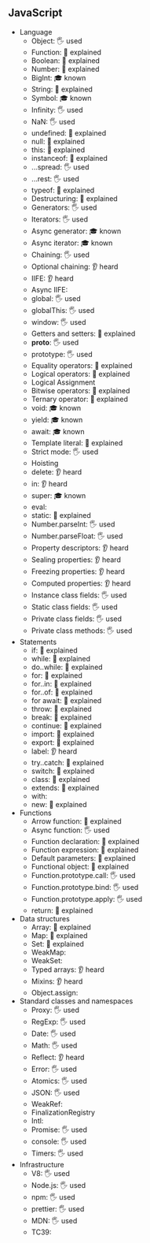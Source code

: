 ## JavaScript

- Language
  - Object: 🖐️ used
  - Function: 🙋 explained
  - Boolean: 🙋 explained
  - Number: 🙋 explained
  - BigInt: 🎓 known
  - String: 🙋 explained
  - Symbol: 🎓 known
  - Infinity: 🖐️ used
  - NaN: 🖐️ used
  - undefined: 🙋 explained
  - null: 🙋 explained
  - this: 🙋 explained
  - instanceof: 🙋 explained
  - ...spread: 🖐️ used
  - ...rest: 🖐️ used
  - typeof: 🙋 explained
  - Destructuring: 🙋 explained
  - Generators: 🖐️ used
  - Iterators: 🖐️ used
  - Async generator: 🎓 known
  - Async iterator: 🎓 known
  - Chaining: 🖐️ used
  - Optional chaining: 👂 heard
  - IIFE: 👂 heard
  - Async IIFE:
  - global: 🖐️ used
  - globalThis: 🖐️ used
  - window: 🖐️ used
  - Getters and setters: 🙋 explained
  - **proto**: 🖐️ used
  - prototype: 🖐️ used
  - Equality operators: 🙋 explained
  - Logical operators: 🙋 explained
  - Logical Assignment
  - Bitwise operators: 🙋 explained
  - Ternary operator: 🙋 explained
  - void: 🎓 known
  - yield: 🎓 known
  - await: 🎓 known
  - Template literal: 🙋 explained
  - Strict mode: 🖐️ used
  - Hoisting
  - delete: 👂 heard
  - in: 👂 heard
  - super: 🎓 known
  - eval:
  - static: 🙋 explained
  - Number.parseInt: 🖐️ used
  - Number.parseFloat: 🖐️ used
  - Property descriptors: 👂 heard
  - Sealing properties: 👂 heard
  - Freezing properties: 👂 heard
  - Computed properties: 👂 heard
  - Instance class fields: 🖐️ used
  - Static class fields: 🖐️ used
  - Private class fields: 🖐️ used
  - Private class methods: 🖐️ used
- Statements
  - if: 🙋 explained
  - while: 🙋 explained
  - do..while: 🙋 explained
  - for: 🙋 explained
  - for..in: 🙋 explained
  - for..of: 🙋 explained
  - for await: 🙋 explained
  - throw: 🙋 explained
  - break: 🙋 explained
  - continue: 🙋 explained
  - import: 🙋 explained
  - export: 🙋 explained
  - label: 👂 heard
  - try..catch: 🙋 explained
  - switch: 🙋 explained
  - class: 🙋 explained
  - extends: 🙋 explained
  - with:
  - new: 🙋 explained
- Functions
  - Arrow function: 🙋 explained
  - Async function: 🖐️ used
  - Function declaration: 🙋 explained
  - Function expression: 🙋 explained
  - Default parameters: 🙋 explained
  - Functional object: 🙋 explained
  - Function.prototype.call: 🖐️ used
  - Function.prototype.bind: 🖐️ used
  - Function.prototype.apply: 🖐️ used
  - return: 🙋 explained
- Data structures
  - Array: 🙋 explained
  - Map: 🙋 explained
  - Set: 🙋 explained
  - WeakMap:
  - WeakSet:
  - Typed arrays: 👂 heard
  - Mixins: 👂 heard
  - Object.assign:
- Standard classes and namespaces
  - Proxy: 🖐️ used
  - RegExp: 🖐️ used
  - Date: 🖐️ used
  - Math: 🖐️ used
  - Reflect: 👂 heard
  - Error: 🖐️ used
  - Atomics: 🖐️ used
  - JSON: 🖐️ used
  - WeakRef:
  - FinalizationRegistry
  - Intl:
  - Promise: 🖐️ used
  - console: 🖐️ used
  - Timers: 🖐️ used
- Infrastructure
  - V8: 🖐️ used
  - Node.js: 🖐️ used
  - npm: 🖐️ used
  - prettier: 🖐️ used
  - MDN: 🖐️ used
  - TC39:
